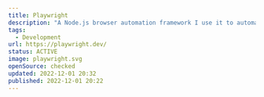 ```yaml
---
title: Playwright
description: "A Node.js browser automation framework I use it to automate websites which won't give me API access or to generate images."
tags:
  - Development
url: https://playwright.dev/
status: ACTIVE
image: playwright.svg
openSource: checked
updated: 2022-12-01 20:32
published: 2022-12-01 20:22
---
```


